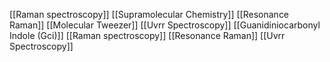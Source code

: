 [[Raman spectroscopy]]
[[Supramolecular Chemistry]]
[[Resonance Raman]]
[[Molecular Tweezer]]
[[Uvrr Spectroscopy]]
[[Guanidiniocarbonyl Indole (Gci)]]
[[Raman spectroscopy]]
[[Resonance Raman]]
[[Uvrr Spectroscopy]]
